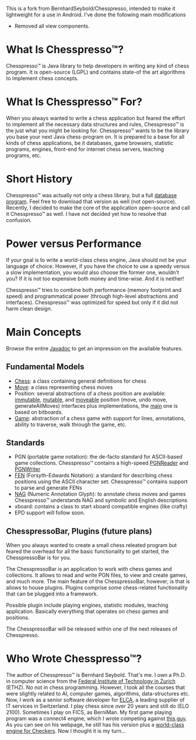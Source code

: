 This is a fork from  BernhardSeybold/Chesspresso, intended to make it lightweight for a use in Android.
I've done the following main modifications
* Removed all view components.

# What Is Chesspresso™?

Chesspresso™ is Java library to help developers in writing any kind of chess program. It is open-source (LGPL) and contains state-of the art algorithms to implement chess concepts.

# What Is Chesspresso™ For?

When you always wanted to write a chess application but feared the effort to implement all the necessary data structures and rules, Chesspresso™ is the just what you might be looking for.
Chesspresso™ wants to be the library you base your next Java chess-program on. It is prepared to a base for all kinds of chess applications, be it databases, game browsers, statistic programs, engines, front-end for internet chess servers, teaching programs, etc.

# Short History

Chesspresso™ was actually not only a chess library, but a full [database program](http://www.chesspresso.org). Feel free to download that version as well (not open-source). Recently, I decided to make the core of the application open-source and call it Chesspresso™ as well. I have not decided yet how to resolve that confusion.

# Power versus Performance

If your goal is to write a world-class chess engine, Java should not be your language of choice. However, if you have the choice to use a speedy versus a slow implementation, you would also choose the former one, wouldn't you? If it is not too expensive both money and time-wise. And it is neither!

Chesspresso™ tries to combine both performance (memory footprint and speed) and programmatical power (through high-level abstractions and interfaces). Chesspresso™ was optimized for speed but only if it did not harm clean design.

# Main Concepts

Browse the entire [Javadoc](http://www.chesspresso.org/javadoc/index.html) to get an impression on the available features.

## Fundamental Models

*   [Chess](http://www.chesspresso.org/javadoc/chesspresso/Chess.html): a class containing general definitions for chess
*   [Move](http://www.chesspresso.org/javadoc/chesspresso/move/Move.html): a class representing chess moves
*   Position: several abstractions of a chess position are available: [immutable](http://www.chesspresso.org/javadoc/chesspresso/position/ImmutablePosition.html), [mutable](http://www.chesspresso.org/javadoc/chesspresso/position/MutablePosition.html), and [moveable](javadoc/chesspresso/position/MoveablePosition.html) position (move, undo move, generateAllMoves) interfaces plus implementations, the [main](javadoc/chesspresso/position/Position.html) one is based on bitboards.
*   [Game](http://www.chesspresso.org/javadoc/chesspresso/game/Game.html): abstraction of a chess game with support for lines, annotations, ability to traverse, walk through the game, etc.

## Standards

*   PGN (portable game notation): the de-facto standard for ASCII-based game collections.
    Chesspresso™ contains a high-speed [PGNReader](http://www.chesspresso.org/javadoc/chesspresso/pgn/PGNReader.html) and [PGNWriter](http://www.chesspresso.org/javadoc/chesspresso/pgn/PGNWriter.html)
*   [FEN](http://www.chesspresso.org/javadoc/chesspresso/position/FEN.html) (Forsyth-Edwards Notation): a standard for describing chess positions using the ASCII character set.
    Chesspresso™ contains support to parse and generate FENs
*   [NAG](http://www.chesspresso.org/javadoc/chesspresso/NAG.html) (Numeric Annotation Glyph): to annotate chess moves and games
    Chesspresso™ understands NAG and symbolic and English descriptions
*   xboard: contains a class to start xboard compatible engines (like crafty)
*   EPD support will follow soon.

## ChesspressoBar, Plugins (future plans)

When you always wanted to create a small chess releated program but feared the overhead for all the basic functionality to get started, the ChesspressoBar is for you.

The ChesspressoBar is an application to work with chess games and collections. It allows to read and write PGN files, to view and create games, and much more. The main feature of the ChesspressoBar, however, is that is allows to house plugins. Plugins comprise some chess-related functionality that can be plugged into a framework.

Possible plugin include playing engines, statistic modules, teaching application. Basically everything that operates on chess games and positions.

The ChesspressoBar will be released within one of the next releases of Chesspresso.

# Who Wrote Chesspresso™?

The author of Chesspresso™ is Bernhard Seybold. That's me. I own a Ph.D. in computer science from the [Federal Institute of Technology in Zurich](http://www.ethz.ch) (ETHZ). No not in chess programming. However, I took all the courses that were slightly related to AI, computer games, algorithms, data-structures etc.
Now, I work as a senior software developer for [ELCA](http://www.elca.ch), a leading supplier of IT services in Switzerland. I play chess since over 20 years and still do (ELO 2100). Sometimes I play on FICS, as BerniMan.
My first game playing program was a connect4 engine, which I wrote competing against [this guy](http://www.fierz.ch). As you can see on his webpage, he still has his version plus a [world-class engine for Checkers](http://www.fierz.ch/checkers.htm). Now I thought it is my turn...
